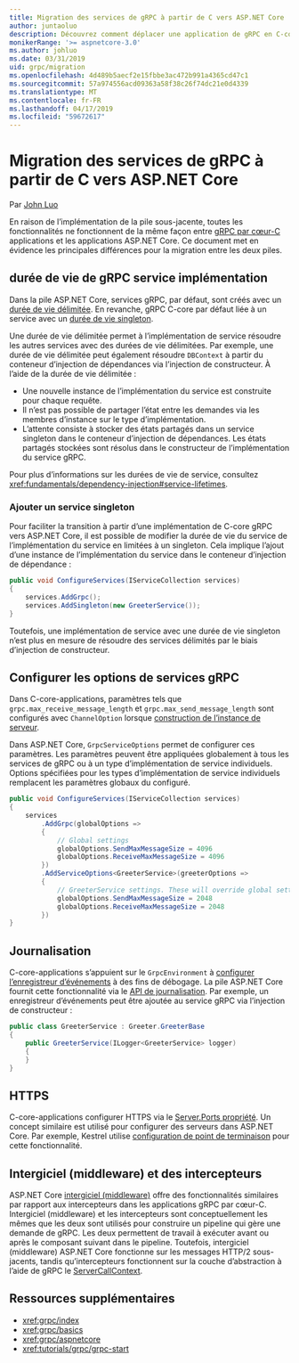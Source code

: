 ```yaml
---
title: Migration des services de gRPC à partir de C vers ASP.NET Core
author: juntaoluo
description: Découvrez comment déplacer une application de gRPC en C-core existante s’exécutant sur la pile ASP.NET Core.
monikerRange: '>= aspnetcore-3.0'
ms.author: johluo
ms.date: 03/31/2019
uid: grpc/migration
ms.openlocfilehash: 4d489b5aecf2e15fbbe3ac472b991a4365cd47c1
ms.sourcegitcommit: 57a974556acd09363a58f38c26f74dc21e0d4339
ms.translationtype: MT
ms.contentlocale: fr-FR
ms.lasthandoff: 04/17/2019
ms.locfileid: "59672617"
---
```

# <a name="migrating-grpc-services-from-c-core-to-aspnet-core"></a>Migration des services de gRPC à partir de C vers ASP.NET Core

Par [John Luo](https://github.com/juntaoluo)

En raison de l’implémentation de la pile sous-jacente, toutes les fonctionnalités ne fonctionnent de la même façon entre [gRPC par cœur-C](https://grpc.io/blog/grpc-stacks) applications et les applications ASP.NET Core. Ce document met en évidence les principales différences pour la migration entre les deux piles.

## <a name="grpc-service-implementation-lifetime"></a>durée de vie de gRPC service implémentation

Dans la pile ASP.NET Core, services gRPC, par défaut, sont créés avec un [durée de vie délimitée](xref:fundamentals/dependency-injection#service-lifetimes). En revanche, gRPC C-core par défaut liée à un service avec un [durée de vie singleton](xref:fundamentals/dependency-injection#service-lifetimes).

Une durée de vie délimitée permet à l’implémentation de service résoudre les autres services avec des durées de vie délimitées. Par exemple, une durée de vie délimitée peut également résoudre `DBContext` à partir du conteneur d’injection de dépendances via l’injection de constructeur. À l’aide de la durée de vie délimitée :

* Une nouvelle instance de l’implémentation du service est construite pour chaque requête.
* Il n’est pas possible de partager l’état entre les demandes via les membres d’instance sur le type d’implémentation.
* L’attente consiste à stocker des états partagés dans un service singleton dans le conteneur d’injection de dépendances. Les états partagés stockées sont résolus dans le constructeur de l’implémentation du service gRPC.

Pour plus d’informations sur les durées de vie de service, consultez <xref:fundamentals/dependency-injection#service-lifetimes>.

### <a name="add-a-singleton-service"></a>Ajouter un service singleton

Pour faciliter la transition à partir d’une implémentation de C-core gRPC vers ASP.NET Core, il est possible de modifier la durée de vie du service de l’implémentation du service en limitées à un singleton. Cela implique l’ajout d’une instance de l’implémentation du service dans le conteneur d’injection de dépendance :

```csharp
public void ConfigureServices(IServiceCollection services)
{
    services.AddGrpc();
    services.AddSingleton(new GreeterService());
}
```

Toutefois, une implémentation de service avec une durée de vie singleton n’est plus en mesure de résoudre des services délimités par le biais d’injection de constructeur.

## <a name="configure-grpc-services-options"></a>Configurer les options de services gRPC

Dans C-core-applications, paramètres tels que `grpc.max_receive_message_length` et `grpc.max_send_message_length` sont configurés avec `ChannelOption` lorsque [construction de l’instance de serveur](https://grpc.io/grpc/csharp/api/Grpc.Core.Server.html#Grpc_Core_Server__ctor_System_Collections_Generic_IEnumerable_Grpc_Core_ChannelOption__).

Dans ASP.NET Core, `GrpcServiceOptions` permet de configurer ces paramètres. Les paramètres peuvent être appliquées globalement à tous les services de gRPC ou à un type d’implémentation de service individuels. Options spécifiées pour les types d’implémentation de service individuels remplacent les paramètres globaux du configuré.

```csharp
public void ConfigureServices(IServiceCollection services)
{
    services
        .AddGrpc(globalOptions =>
        {
            // Global settings
            globalOptions.SendMaxMessageSize = 4096
            globalOptions.ReceiveMaxMessageSize = 4096
        })
        .AddServiceOptions<GreeterService>(greeterOptions =>
        {
            // GreeterService settings. These will override global settings
            globalOptions.SendMaxMessageSize = 2048
            globalOptions.ReceiveMaxMessageSize = 2048
        })
}
```

## <a name="logging"></a>Journalisation

C-core-applications s’appuient sur le `GrpcEnvironment` à [configurer l’enregistreur d’événements](https://grpc.io/grpc/csharp/api/Grpc.Core.GrpcEnvironment.html?q=size#Grpc_Core_GrpcEnvironment_SetLogger_Grpc_Core_Logging_ILogger_) à des fins de débogage. La pile ASP.NET Core fournit cette fonctionnalité via le [API de journalisation](xref:fundamentals/logging/index). Par exemple, un enregistreur d’événements peut être ajoutée au service gRPC via l’injection de constructeur :

```csharp
public class GreeterService : Greeter.GreeterBase
{
    public GreeterService(ILogger<GreeterService> logger)
    {
    }
}
```

## <a name="https"></a>HTTPS

C-core-applications configurer HTTPS via le [Server.Ports propriété](https://grpc.io/grpc/csharp/api/Grpc.Core.Server.html#Grpc_Core_Server_Ports). Un concept similaire est utilisé pour configurer des serveurs dans ASP.NET Core. Par exemple, Kestrel utilise [configuration de point de terminaison](xref:fundamentals/servers/kestrel#endpoint-configuration) pour cette fonctionnalité.

## <a name="interceptors-and-middleware"></a>Intergiciel (middleware) et des intercepteurs

ASP.NET Core [intergiciel (middleware)](xref:fundamentals/middleware/index) offre des fonctionnalités similaires par rapport aux intercepteurs dans les applications gRPC par cœur-C. Intergiciel (middleware) et les intercepteurs sont conceptuellement les mêmes que les deux sont utilisés pour construire un pipeline qui gère une demande de gRPC. Les deux permettent de travail à exécuter avant ou après le composant suivant dans le pipeline. Toutefois, intergiciel (middleware) ASP.NET Core fonctionne sur les messages HTTP/2 sous-jacents, tandis qu’intercepteurs fonctionnent sur la couche d’abstraction à l’aide de gRPC le [ServerCallContext](https://grpc.io/grpc/csharp/api/Grpc.Core.ServerCallContext.html).

## <a name="additional-resources"></a>Ressources supplémentaires

* <xref:grpc/index>
* <xref:grpc/basics>
* <xref:grpc/aspnetcore>
* <xref:tutorials/grpc/grpc-start>
